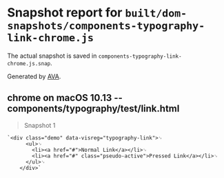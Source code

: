 # Snapshot report for `built/dom-snapshots/components-typography-link-chrome.js`

The actual snapshot is saved in `components-typography-link-chrome.js.snap`.

Generated by [AVA](https://ava.li).

## chrome on macOS 10.13 -- components/typography/test/link.html

> Snapshot 1

    `<div class="demo" data-visreg="typography-link">␊
          <ul>␊
            <li><a href="#">Normal Link</a></li>␊
            <li><a href="#" class="pseudo-active">Pressed Link</a></li>␊
          </ul>␊
        </div>`
